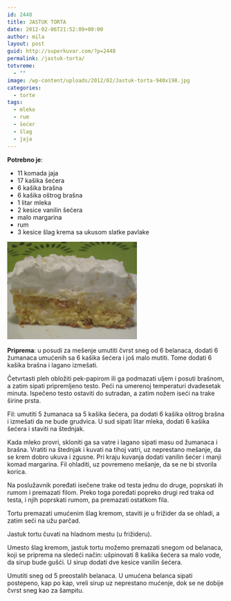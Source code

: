 ```yaml
---
id: 2448
title: JASTUK TORTA
date: 2012-02-06T21:52:09+00:00
author: mila
layout: post
guid: http://superkuvar.com/?p=2448
permalink: /jastuk-torta/
totvreme:
  - ""
image: /wp-content/uploads/2012/02/Jastuk-torta-940x198.jpg
categories:
  - torte
tags:
  - mleko
  - rum
  - šećer
  - šlag
  - jaja
---
```

**Potrebno je**:

  * 11 komada jaja
  * 17 kašika šećera
  * 6 kašika brašna
  * 6 kašika oštrog brašna
  * 1 litar mleka
  * 2 kesice vanilin šećera
  * malo margarina
  * rum
  * 3 kesice šlag krema sa ukusom slatke pavlake

<img class="alignnone size-medium wp-image-2449" title="Jastuk torta" src="/wp-content/uploads/2012/02/Jastuk-torta-1024x768.jpg" alt="" width="300" height="225" /> 

**Priprema**: u posudi za mešenje umutiti čvrst sneg od 6 belanaca, dodati 6 žumanaca umućenih sa 6 kašika šećera i još malo mutiti. Tome dodati 6 kašika brašna i lagano izmešati.

Četvrtasti pleh obložiti pek-papirom ili ga podmazati uljem i posuti brašnom, a zatim sipati pripremljeno testo. Peći na umerenoj temperaturi dvadesetak minuta. Ispečeno testo ostaviti do sutradan, a zatim nožem iseći na trake širine prsta.

Fil: umutiti 5 žumanaca sa 5 kašika šećera, pa dodati 6 kašika oštrog brašna i izmešati da ne bude grudvica. U sud sipati litar mleka, dodati 6 kašika šećera i staviti na štednjak.

Kada mleko provri, skloniti ga sa vatre i lagano sipati masu od žumanaca i brašna. Vratiti na štednjak i kuvati na tihoj vatri, uz neprestano mešanje, da se krem dobro ukuva i zgusne. Pri kraju kuvanja dodati vanilin šećer i manji komad margarina. Fil ohladiti, uz povremeno mešanje, da se ne bi stvorila korica.

Na poslužavnik poređati isečene trake od testa jednu do druge, poprskati ih rumom i premazati filom. Preko toga poređati popreko drugi red traka od testa, i njih poprskati rumom, pa premazati ostatkom fila.

Tortu premazati umućenim šlag kremom, staviti je u frižider da se ohladi, a zatim seći na užu parčad.

Jastuk tortu čuvati na hladnom mestu (u frižideru).

Umesto šlag kremom, jastuk tortu možemo premazati snegom od belanaca, koji se priprema na sledeći način: ušpinovati 8 kašika šećera sa malo vode, da sirup bude gušći. U sirup dodati dve kesice vanilin šećera.

Umutiti sneg od 5 preostalih belanaca. U umućena belanca sipati postepeno, kap po kap, vreli sirup uz neprestano mućenje, dok se ne dobije čvrst sneg kao za šampitu.
